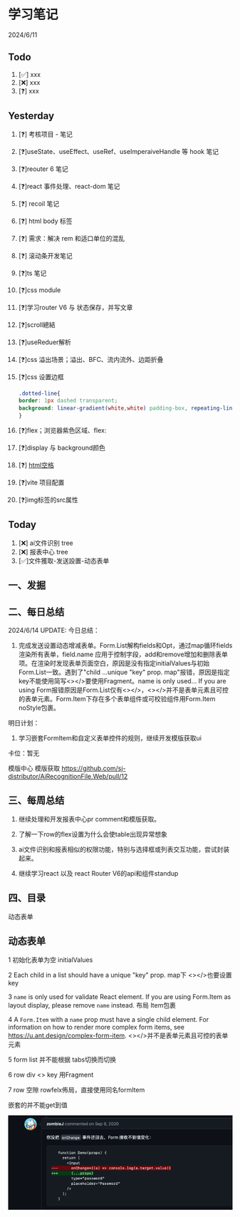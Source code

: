 # 学习笔记

2024/6/11

## Todo

1. [✅] xxx
2. [❌] xxx
3. [❓] xxx

## Yesterday

1. [❓] 考核项目 - 笔记

2. [❓]useState、useEffect、useRef、useImperaiveHandle 等 hook 笔记

3. [❓]reouter 6 笔记

4. [❓]react 事件处理、react-dom 笔记

5. [❓] recoil 笔记

6. [❓] html body 标签

7. [❓] 需求：解决 rem 和适口单位的混乱

8. [❓] 滚动条开发笔记

9. [❓]ts 笔记

10. [❓]css module

11. [❓]学习router V6 与 状态保存，并写文章

12. [❓]scroll總結

13. [❓]useReduer解析

14. [❓]css 溢出场景；溢出、BFC、流内流外、边距折叠

15. [❓]css 设置边框

    ~~~css
    .dotted-line{    
    border: 1px dashed transparent;    
    background: linear-gradient(white,white) padding-box, repeating-linear-gradient(-45deg,#ccc 0, #ccc .25em,white 0,white .75em);
    }
    
    ~~~

16. [❓]flex；浏览器紫色区域、flex:

17. [❓]display 与 background颜色

18. [❓] [html空格](https://blog.csdn.net/wuzhiyue2/article/details/117990898)

19. [❓]vite 项目配置

20. [❓]img标签的src属性

## Today

1. [❌] ai文件识别 tree
2. [❌] 报表中心 tree
3. [✅]文件獲取-发送設置-动态表单



## 一、发掘



## 二、每日总结

2024/6/14 UPDATE:
今日总结：

1. 完成发送设置动态增减表单。Form.List解构fields和Opt，通过map循环fields渲染所有表单，field.name 应用于控制字段，add和remove增加和删除表单项。在渲染时发现表单页面空白，原因是没有指定initialValues与初始Form.List一致。遇到了"child ...unique "key" prop. map"报错，原因是指定key不能使用简写<></>要使用Fragment。name is only used... If you are using Form报错原因是Form.List仅有<></>，<></>并不是表单元素且可控的表单元素。Form.Item下存在多个表单组件或可校验组件用Form.Item noStyle包裹。




明日计划：

1. 学习嵌套FormItem和自定义表单控件的规则，继续开发模版获取ui



卡位：暂无

模版中心 模版获取 https://github.com/sj-distributor/AiRecognitionFile.Web/pull/12

## 三、每周总结

1. 继续处理和开发报表中心pr comment和模版获取。

2. 了解一下row的flex设置为什么会使table出现异常想象

3. ai文件识别和报表相似的权限功能，特别与选择框或列表交互功能，尝试封装起来。

4. 继续学习react 以及 react Router V6的api和组件standup

   



## 四、目录

动态表单



## 动态表单

1 初始化表单为空 initialValues

2 Each child in a list should have a unique "key" prop. map下 <></>也要设置key

3  `name` is only used for validate React element. If you are using Form.Item as layout display, please remove `name` instead.  布局 Item包裹

4 A `Form.Item` with a `name` prop must have a single child element. For information on how to render more complex form items, see https://u.ant.design/complex-form-item.	<></>并不是表单元素且可控的表单元素

5 form list 并不能根据 tabs切换而切换

6 row div <> key 用Fragment

7 row 空隙 rowfelx佈局，直接使用同名formItem



嵌套的并不能get到值

![image-20240614183612526](https://raw.githubusercontent.com/levi33Y/Pictures/main/image-20240614183612526.png)

